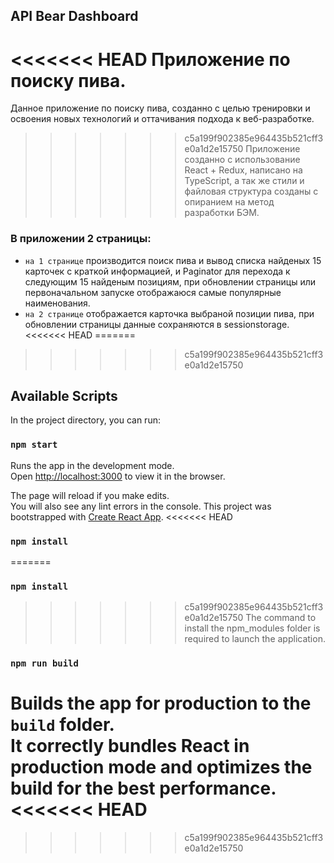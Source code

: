 ## API Bear Dashboard
<<<<<<< HEAD
Приложение по поиску пива.
=======
Данное приложение по поиску пива, созданно с целью тренировки и освоения новых технологий и оттачивания подхода к веб-разработке.
>>>>>>> c5a199f902385e964435b521cff3e0a1d2e15750
Приложение созданно с использование React + Redux, написано на TypeScript, а так же стили и файловая структура созданы с опиранием на метод разработки БЭМ.
### В приложении 2 страницы:
* `на 1 странице` производится поиск пива и вывод списка найденых 15 карточек с краткой информацией, и Paginator для перехода к следующим 15 найденым позициям, при обновлении страницы или первоначальном запуске отображаюся самые популярные наименования.
* `на 2 странице` отображается карточка выбраной позиции пива, при обновлении страницы данные сохраняются в sessionstorage.
<<<<<<< HEAD
=======
>>>>>>> c5a199f902385e964435b521cff3e0a1d2e15750

## Available Scripts

In the project directory, you can run:

### `npm start`

Runs the app in the development mode.<br />
Open [http://localhost:3000](http://localhost:3000) to view it in the browser.

The page will reload if you make edits.<br />
You will also see any lint errors in the console.
This project was bootstrapped with [Create React App](https://github.com/facebook/create-react-app).
<<<<<<< HEAD


### `npm install`

=======


### `npm install`

>>>>>>> c5a199f902385e964435b521cff3e0a1d2e15750
The command to install the npm_modules folder is required to launch the application.

### `npm run build`

Builds the app for production to the `build` folder.<br />
It correctly bundles React in production mode and optimizes the build for the best performance.
<<<<<<< HEAD
=======

>>>>>>> c5a199f902385e964435b521cff3e0a1d2e15750
